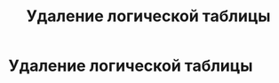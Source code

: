 ﻿---
layout: default
title: Удаление логической таблицы
nav_order: 4
parent: Управление схемой данных
grand_parent: Работа с системой
has_children: false
---

Удаление логической таблицы
===========================